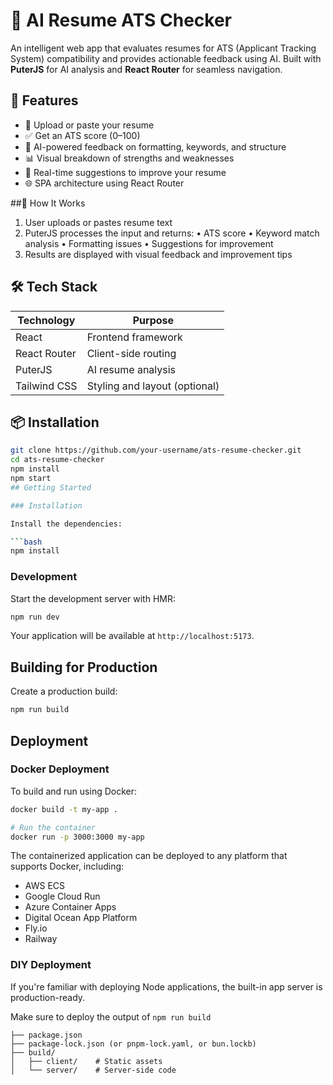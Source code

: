# 🧠 AI Resume ATS Checker

An intelligent web app that evaluates resumes for ATS (Applicant Tracking System) compatibility and provides actionable feedback using AI. Built with **PuterJS** for AI analysis and **React Router** for seamless navigation.

## 🚀 Features

- 📄 Upload or paste your resume
- ✅ Get an ATS score (0–100)
- 🧠 AI-powered feedback on formatting, keywords, and structure
- 📊 Visual breakdown of strengths and weaknesses
- 🔁 Real-time suggestions to improve your resume
- 🌐 SPA architecture using React Router

##🧠 How It Works

1. 	User uploads or pastes resume text
2. 	PuterJS processes the input and returns:
• 	ATS score
• 	Keyword match analysis
• 	Formatting issues
• 	Suggestions for improvement
3. 	Results are displayed with visual feedback and improvement tips

## 🛠️ Tech Stack

| Technology     | Purpose                                  |
|----------------|-------------------------------------------|
| React          | Frontend framework                        |
| React Router   | Client-side routing                       |
| PuterJS        | AI resume analysis                        |
| Tailwind CSS   | Styling and layout (optional)             |

## 📦 Installation

```bash
git clone https://github.com/your-username/ats-resume-checker.git
cd ats-resume-checker
npm install
npm start
## Getting Started

### Installation

Install the dependencies:

```bash
npm install
```

### Development

Start the development server with HMR:

```bash
npm run dev
```

Your application will be available at `http://localhost:5173`.

## Building for Production

Create a production build:

```bash
npm run build
```

## Deployment

### Docker Deployment

To build and run using Docker:

```bash
docker build -t my-app .

# Run the container
docker run -p 3000:3000 my-app
```

The containerized application can be deployed to any platform that supports Docker, including:

- AWS ECS
- Google Cloud Run
- Azure Container Apps
- Digital Ocean App Platform
- Fly.io
- Railway

### DIY Deployment

If you're familiar with deploying Node applications, the built-in app server is production-ready.

Make sure to deploy the output of `npm run build`

```
├── package.json
├── package-lock.json (or pnpm-lock.yaml, or bun.lockb)
├── build/
│   ├── client/    # Static assets
│   └── server/    # Server-side code
```

